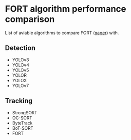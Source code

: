 # FORT algorithm performance comparison
List of aviable algorithms to compare FORT ([paper](https://www.researchgate.net/publication/376369022_FORT_Fisheye_Online_Realtime_Tracking_with_an_Improved_Kalman_Filter)) with.
## Detection
 - YOLOv3
 - YOLOv4
 - YOLOv5
 - YOLOR
 - YOLOX
 - YOLOv7
## Tracking
 - StrongSORT
 - OC-SORT
 - ByteTrack
 - BoT-SORT
 - FORT
